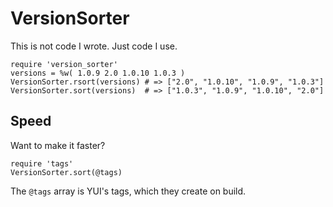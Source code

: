 VersionSorter
=============

This is not code I wrote. Just code I use.

    require 'version_sorter'
    versions = %w( 1.0.9 2.0 1.0.10 1.0.3 )
    VersionSorter.rsort(versions) # => ["2.0", "1.0.10", "1.0.9", "1.0.3"]
    VersionSorter.sort(versions)  # => ["1.0.3", "1.0.9", "1.0.10", "2.0"]


Speed
-----

Want to make it faster?

    require 'tags'
    VersionSorter.sort(@tags)

The `@tags` array is YUI's tags, which they create on build.
